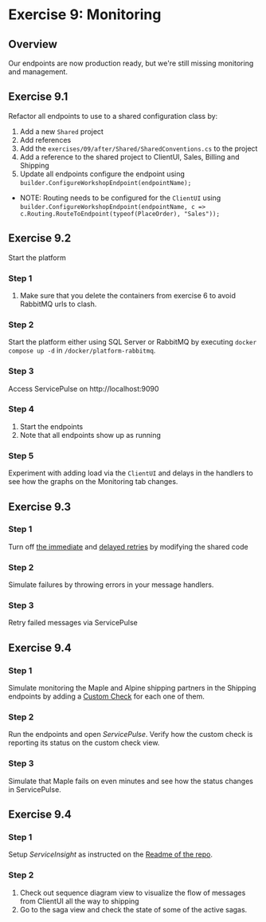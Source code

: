 # Exercise 9: Monitoring

## Overview

Our endpoints are now production ready, but we're still missing monitoring and management.

## Exercise 9.1

Refactor all endpoints to use to a shared configuration class by:

1. Add a new `Shared` project
1. Add references
    <PackageReference Include="NServiceBus" Version="9.*"/>
    <PackageReference Include="NServiceBus.Extensions.Hosting" Version="3.*"/>
    <PackageReference Include="NServiceBus.RabbitMQ" Version="9.*"/>
    <PackageReference Include="NServiceBus.ServicePlatform.Connector" Version="3.*" />
    <PackageReference Include="NServiceBus.SagaAudit" Version="5.*" />
1. Add the `exercises/09/after/Shared/SharedConventions.cs` to the project
1. Add a reference to the shared project to ClientUI, Sales, Billing and Shipping
1. Update all endpoints configure the endpoint using `builder.ConfigureWorkshopEndpoint(endpointName);`
  - NOTE: Routing needs to be configured for the `ClientUI` using `builder.ConfigureWorkshopEndpoint(endpointName, c => c.Routing.RouteToEndpoint(typeof(PlaceOrder), "Sales"));`

## Exercise 9.2

Start the platform

### Step 1

1. Make sure that you delete the containers from exercise 6 to avoid RabbitMQ urls to clash.

### Step 2

Start the platform either using SQL Server or RabbitMQ by executing `docker compose up -d` in `/docker/platform-rabbitmq`.

### Step 3

Access ServicePulse on http://localhost:9090

### Step 4 

1. Start the endpoints
1. Note that all endpoints show up as running

### Step 5

Experiment with adding load via the `ClientUI` and delays in the handlers to see how the graphs on the Monitoring tab changes.

## Exercise 9.3

### Step 1

Turn off [the immediate](https://docs.particular.net/nservicebus/recoverability/configure-immediate-retries#disabling) and [delayed retries](https://docs.particular.net/nservicebus/recoverability/configure-delayed-retries#disabling-through-code) by modifying the shared code

### Step 2

Simulate failures by throwing errors in your message handlers.

### Step 3

Retry failed messages via ServicePulse

## Exercise 9.4

### Step 1

Simulate monitoring the Maple and Alpine shipping partners in the Shipping endpoints by adding a [Custom Check](https://docs.particular.net/monitoring/custom-checks/) for each one of them.

### Step 2

Run the endpoints and open *ServicePulse*. Verify how the custom check is reporting its status on the custom check view.

### Step 3

Simulate that Maple fails on even minutes and see how the status changes in ServicePulse.

## Exercise 9.4

### Step 1

Setup *ServiceInsight* as instructed on the [Readme of the repo](https://github.com/Particular/Workshop.NServiceBus).

### Step 2

1. Check out sequence diagram view to visualize the flow of messages from ClientUI all the way to shipping
1. Go to the saga view and check the state of some of the active sagas.
